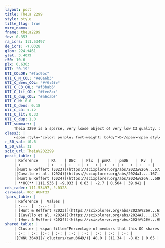 ```yaml
---
layout: post
title: Theia 2299
style: style
title_flag: true
more_names: 
fname: theia2299
fov: 0.353
ra_icrs: 111.53497
de_icrs: -9.0328
glon: 224.9461
glat: 3.4839
r50: 10.6
plx: 0.6302
UTI: "0.19"
UTI_COLOR: "#fac9bc"
UTI_C_N_COL: "#e0a6b3"
UTI_C_dens_COL: "#f9c8bb"
UTI_C_C3_COL: "#f3bab5"
UTI_C_lit_COL: "#fee8cc"
UTI_C_dup_COL: "#a6cab9"
UTI_C_N: 0.0
UTI_C_dens: 0.18
UTI_C_C3: 0.12
UTI_C_lit: 0.33
UTI_C_dup: 1.0
UTI_summary: |
    Theia 2299 is a sparse, very loose object of very low C3 quality. It was recently reported in the literature. This object shares a moderate percentage of members with a later reported entry.<br><br><span style="color: #99180f; font-weight: bold;">Warning: </span>contains less than 25 stars with <i>P>0.5</i> estimated.
class3: |
    <span style="color: purple; font-weight: bold;">D</span><span style="color: red; font-weight: bold;">C</span>
r_50_val: 10.6
N_50_val: 21
scix_url: Theia%202299
posit_table: |
    | Reference    | RA    | DEC   | Plx  | pmRA  | pmDE   |  Rv  |
    | :---         | :---: | :---: | :---: | :---: | :---: | :---: |
    |[Hunt & Reffert (2023)](https://scixplorer.org/abs/2023A%26A...673A.114H) | 111.536 | -9.058 | 0.602 | -2.586 | 0.493 | 24.811 |
    |[Cavallo et al. (2024)](https://scixplorer.org/abs/2024AJ....167...12C) | 111.358 | -8.861 | 0.615 | -- | -- | -- |
    |[Hunt & Reffert (2024)](https://scixplorer.org/abs/2024A%26A...686A..42H) | 111.536 | -9.058 | 0.602 | -2.586 | 0.493 | 24.811 |
    | **UCC** |111.535 | -9.033 | 0.63 | -2.7 | 0.504 | 39.941 | 
cds_radec: 111.53497,-9.0328
carousel: UCC_HUNT23
fpars_table: |
    | Reference |  Values |
    | :---  |  :---:  |
    | [Hunt & Reffert (2023)](https://scixplorer.org/abs/2023A%26A...673A.114H) | `AV50=0.272, diffAV50=1.207, MOD50=10.967, logAge50=8.347` |
    | [Cavallo et al. (2024)](https://scixplorer.org/abs/2024AJ....167...12C) | `AV50=0.61, dMod50=10.75, logAge50=8.67, [Fe/H]50=-0.42` |
    | [Hunt & Reffert (2024)](https://scixplorer.org/abs/2024A%26A...686A..42H) | `MassJ=51.8075` |
shared_table: |
    | Cluster | <span title="Percentage of members that this OC shares with the ones listed">%</span>   | RA   | DEC   | Plx   | pmRA  | pmDE  | Rv | UTI |
    | :-: | :-: |:-: | :-: | :-: | :-: | :-: | :-: | :-: |
    |[CWNU 3649](/_clusters/cwnu3649/)| 48.0 | 111.34 | -8.82 | 0.65 | -2.69 | 0.52 | 19.44 |0.02 |
---
```

